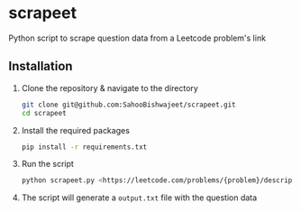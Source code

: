 # scrapeet

Python script to scrape question data from a Leetcode problem's link

## Installation

1. Clone the repository & navigate to the directory

    ```bash
    git clone git@github.com:SahooBishwajeet/scrapeet.git
    cd scrapeet
    ```

2. Install the required packages

    ```bash
    pip install -r requirements.txt
    ```

3. Run the script

    ```bash
    python scrapeet.py <https://leetcode.com/problems/{problem}/description/>
    ```

4. The script will generate a `output.txt` file with the question data
